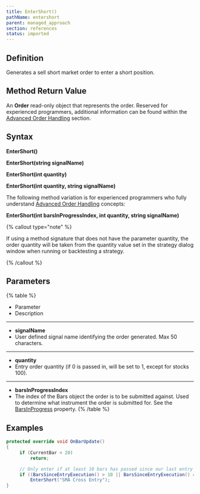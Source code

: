 ```yaml
---
title: EnterShort()
pathName: entershort
parent: managed_approach
section: references
status: imported
---
```


## Definition

Generates a sell short market order to enter a short position.

## Method Return Value

An **Order** read-only object that represents the order. Reserved for experienced programmers, additional information can be found within the [Advanced Order Handling](advanced_order_handling) section.

## Syntax

**EnterShort()**

**EnterShort(string signalName)**

**EnterShort(int quantity)**

**EnterShort(int quantity, string signalName)**

The following method variation is for experienced programmers who fully understand [Advanced Order Handling](advanced_order_handling) concepts:

**EnterShort(int barsInProgressIndex, int quantity, string signalName)**

{% callout type="note" %}

If using a method signature that does not have the parameter quantity, the order quantity will be taken from the quantity value set in the strategy dialog window when running or backtesting a strategy.

{% /callout %}

## Parameters

{% table %}

* Parameter
* Description

---

* **signalName**
* User defined signal name identifying the order generated. Max 50 characters.

---

* **quantity**
* Entry order quantity (if 0 is passed in, will be set to 1, except for stocks 100).

---

* **barsInProgressIndex**
* The index of the Bars object the order is to be submitted against. Used to determine what instrument the order is submitted for. See the [BarsInProgress](barsinprogress) property.
{% /table %}

## Examples

```csharp
protected override void OnBarUpdate()
{
     if (CurrentBar < 20)
         return;

     // Only enter if at least 10 bars has passed since our last entry
     if ((BarsSinceEntryExecution() > 10 || BarsSinceEntryExecution() == -1) && CrossAbove(SMA(10), SMA(20), 1))
         EnterShort("SMA Cross Entry");
}
```
